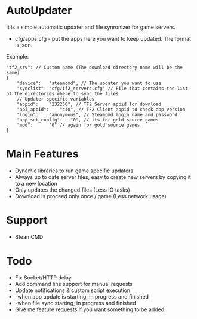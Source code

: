 AutoUpdater
===========
It is a simple automatic updater and file synronizer for game servers.
- cfg/apps.cfg - put the apps here you want to keep updated. The format is json.


Example:
```
"tf2_srv": // Custom name (The download directory name will be the same)
{
	"device":	"steamcmd", // The updater you want to use
	"synclist":	"cfg/tf2_servers.cfg" // File that contains the list of the directories where to sync the files
	// Updater specific variables
	"appid":	"232250", // TF2 Server appid for download
	"api_appid":	"440", // TF2 Client appid to check app version
	"login":	"anonymous", // Steamcmd login name and password
	"app_set_config":	"0", // its for gold source games
	"mod":		"0" // again for gold source games
}
```

Main Features
========
- Dynamic libraries to run game specific updaters
- Always up to date server files, easy to create new servers by copying it to a new location
- Only updates the changed files (Less IO tasks)
- Download is proceed only once / game (Less network usage)

Support
========
- SteamCMD


Todo
========
- Fix Socket/HTTP delay
- Add command line support for manual requests
- Update notifications & custom script execution:
- -when app update is starting, in progress and finished
- -when file sync starting, in progress and finished
- Give me feature requests if you want something to be added.

